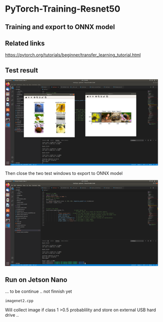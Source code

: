 # PyTorch-Training-Resnet50

## Training and export to ONNX model

## Related links

https://pytorch.org/tutorials/beginner/transfer_learning_tutorial.html

## Test result

![](test_bee_ant.png)

Then close the two test windows to export to ONNX model

![](export_ONNX.png)

## Run on Jetson Nano

... to be continue .. not finnish yet
    
    imagenet2.cpp 
    
Will collect image if class 1 >0.5 probablility and store on external USB hard drive ..

